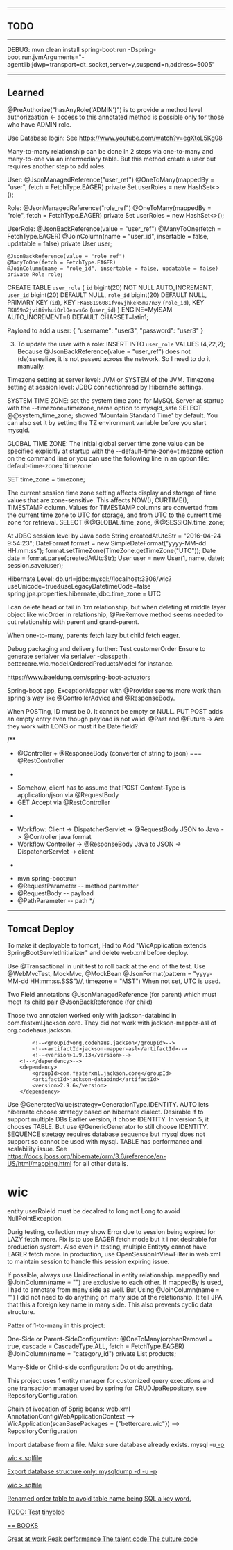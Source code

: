 ----
TODO
-----



------
DEBUG:
mvn clean install spring-boot:run -Dspring-boot.run.jvmArguments="-agentlib:jdwp=transport=dt_socket,server=y,suspend=n,address=5005"

------
Learned
------

@PreAuthorize("hasAnyRole('ADMIN')") is to provide a method level authorizaation
<- access to this annotated method is possible only for those who have ADMIN role.

Use Database login: See https://www.youtube.com/watch?v=egXtoL5Kg08

Many-to-many relationship can be done in 2 steps via one-to-many and many-to-one via an intermediary table.
But this method create a user but requires another step to add roles.

User:
    @JsonManagedReference("user_ref")
    @OneToMany(mappedBy = "user", fetch = FetchType.EAGER)
    private Set<UserRole> userRoles = new HashSet<>();

Role:
    @JsonManagedReference("role_ref")
    @OneToMany(mappedBy = "role", fetch = FetchType.EAGER)
    private Set<UserRole> userRoles = new HashSet<>();

UserRole:
    @JsonBackReference(value = "user_ref")
    @ManyToOne(fetch = FetchType.EAGER)
    @JoinColumn(name = "user_id", insertable = false, updatable = false)
    private User user;

    @JsonBackReference(value = "role_ref")
    @ManyToOne(fetch = FetchType.EAGER)
    @JoinColumn(name = "role_id", insertable = false, updatable = false)
    private Role role;

CREATE TABLE `user_role` (
  `id` bigint(20) NOT NULL AUTO_INCREMENT,
  `user_id` bigint(20) DEFAULT NULL,
  `role_id` bigint(20) DEFAULT NULL,
  PRIMARY KEY (`id`),
  KEY `FKa68196081fvovjhkek5m97n3y` (`role_id`),
  KEY `FK859n2jvi8ivhui0rl0esws6o` (`user_id`)
) ENGINE=MyISAM AUTO_INCREMENT=8 DEFAULT CHARSET=latin1;

Payload to add a user:
{
    "username": "user3",
    "password": "user3"
}

3. To update the user with a role:
INSERT INTO `user_role` VALUES (4,22,2);
Because @JsonBackReference(value = "user_ref") does not (de)serealize, it is not passed across the network.
So I need to do it manually.

Timezone setting at server level: JVM or SYSTEM of the JVM.
Timezone setting at session level: JDBC connectionread by Hibernate settings.

SYSTEM TIME ZONE:
set the system time zone for MySQL Server at startup with the --timezone=timezone_name option to mysqld_safe
SELECT @@system_time_zone; showed 'Mountain Standard Time' by default.
You can also set it by setting the TZ environment variable before you start mysqld.

GLOBAL TIME ZONE:
The initial global server time zone value can be specified explicitly at startup with the --default-time-zone=timezone option on the command line
or you can use the following line in an option file: default-time-zone='timezone'

SET time_zone = timezone;

The current session time zone setting affects display and storage of time values that are zone-sensitive.
This affects NOW(), CURTIME(), TIMESTAMP column.
Values for TIMESTAMP columns are converted from the current time zone to UTC for storage,
and from UTC to the current time zone for retrieval.
SELECT @@GLOBAL.time_zone, @@SESSION.time_zone;

At JDBC session level by Java code
String createdAtUtcStr = "2016-04-24 9:54:23";
DateFormat format = new SimpleDateFormat("yyyy-MM-dd HH:mm:ss");
format.setTimeZone(TimeZone.getTimeZone("UTC"));
Date date = format.parse(createdAtUtcStr);
User user = new User(1, name, date);
session.save(user);

Hibernate Level:
db.url=jdbc:mysql://localhost:3306/wic?useUnicode=true&useLegacyDatetimeCode=false
spring.jpa.properties.hibernate.jdbc.time_zone = UTC

I can delete head or tail in 1:m relationship, but when deleting at middle layer object like wicOrder in relationship,
   @PreRemove method seems needed to cut relationship with parent and grand-parent.

When one-to-many, parents fetch lazy but child fetch eager.

Debug packaging and delivery further: Test customerOrder
Ensure to generate serialver via serialver -classpath . bettercare.wic.model.OrderedProductsModel for instance.

https://www.baeldung.com/spring-boot-actuators

Spring-boot app, ExceptionMapper with @Provider seems more work than spring's way like @ControllerAdvice and @ResponseBody.


When POSTing, ID must be 0. It cannot be empty or NULL.
PUT POST adds an empty entry even though payload is not valid.
@Past and @Future -> Are they work with LONG or must it be Date field?

/**
 * @Controller + @ResponseBody (converter of string to json) === @RestController
 * <p>
 * Somehow, client has to assume that POST Content-Type is application/json via @RequestBody
 * GET Accept via @RestController
 * <p>
 * Workflow: Client -> DispatcherServlet -> @RequestBody JSON to Java -> @Controller java format
 * Workflow Controller -> @ResponseBody Java to JSON -> DispatcherServlet -> client
 * <p>
 * mvn spring-boot:run
 * @RequestParameter -- method parameter
 * @RequestBody -- payload
 * @PathParameter -- path
 */

--------------
Tomcat Deploy
--------------
To make it deployable to tomcat, Had to Add "WicApplication extends SpringBootServletInitializer" and delete web.xml before deploy.


Use @Transactional in unit test to roll back at the end of the test.
Use @WebMvcTest, MockMvc, @MockBean
@JsonFormat(pattern = "yyyy-MM-dd HH:mm:ss.SSS")//, timezone = "MST") When not set, UTC is used.

Two Field annotations
@JsonManagedReference (for parent) which must meet its child pair
@JsonBackReference (for child)

Those two annotaion worked only with jackson-databind in com.fastxml.jackson.core.
They did not work with jackson-mapper-asl of org.codehaus.jackson.
<!--<dependency>-->
            <!--<groupId>org.codehaus.jackson</groupId>-->
            <!--<artifactId>jackson-mapper-asl</artifactId>-->
            <!--<version>1.9.13</version>-->
        <!--</dependency>-->
        <dependency>
            <groupId>com.fasterxml.jackson.core</groupId>
            <artifactId>jackson-databind</artifactId>
            <version>2.9.6</version>
        </dependency>


Use @GeneratedValue(strategy=GenerationType.IDENTITY.
    AUTO lets hibernate choose strategy based on hibernate dialect.
    Desirable if to support multiple DBs
    Earlier version, it chose IDENTITY.
    In version 5, it chooses TABLE.
    But use @GenericGenerator to still choose IDENTITY.
    SEQUENCE stretagy requires database sequence but mysql does not support so cannot be used with mysql.
    TABLE has performance and scalability issue.
    See https://docs.jboss.org/hibernate/orm/3.6/reference/en-US/html/mapping.html for all other details.

# wic
entity userRoleId must be decalred to long not Long to avoid NullPointException.

Durig testing, collection may show Error due to session being expired for LAZY fetch more.
Fix is to use EAGER fetch mode but it i not desirable for production system.
Also even in testing, multiple Entityty cannot have EAGER fetch more.
In production, use OpenSessionInViewFilter in web.xml to maintain session to handle this session expiring issue.

If possible, always use Unidirectional in entity relationship.
mappedBy and @JoinColumn(name = "") are exclusive to each other.
If mappedBy is used, I had to annotate from many side as well.
But Using @JoinColumn(name = "") I did not need to do anything on many side of the relationship.
It tell JPA that this a foreign key name in many side.
This also prevents cyclic data structure.

Patter of 1-to-many in this project:

One-Side or Parent-SideConfiguration:
@OneToMany(orphanRemoval = true, cascade = CascadeType.ALL, fetch = FetchType.EAGER)
	@JoinColumn(name = "category_id")
	private List<Product> products;


Many-Side or Child-side configuration:
Do ot do anything.

This project uses 1 entity manager for customized query executions and
one transaction manager used by spring for CRUDJpaRepository. see RepositoryConfiguration.

Chain of ivocation of Sprig beans:
web.xml AnnotationConfigWebApplicationContext
--> WicApplication(scanBasePackages = {"bettercare.wic"})
--> RepositoryConfiguration

Import database from a file. Make sure database already exists.
mysql -u<u> -p<p> wic < sqlfile

Export database structure only:
mysqldump -d -u<u> -p<p> wic > sqlfile

Renamed order table to avoid table name being SQL a key word.


TODO:
Test tinyblob

== BOOKS 

Great at work
Peak performance
The talent code
The culture code
